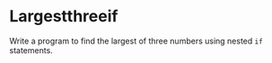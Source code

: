 # Largestthreeif
Write a program to find the largest of three numbers using nested `if` statements.
